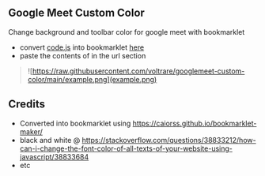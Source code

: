## Google Meet Custom Color
 Change background and toolbar color for google meet with bookmarklet  
 - convert [code.js](https://raw.githubusercontent.com/voltrare/googlemeet-custom-color/main/code.js) into bookmarklet [here](https://caiorss.github.io/bookmarklet-maker/)
 - paste the contents of  in the url section  
 
 > ![https://raw.githubusercontent.com/voltrare/googlemeet-custom-color/main/example.png](example.png)  

## Credits
 * Converted into bookmarklet using https://caiorss.github.io/bookmarklet-maker/ 
 * black and white @ https://stackoverflow.com/questions/38833212/how-can-i-change-the-font-color-of-all-texts-of-your-website-using-javascript/38833684
 * etc
